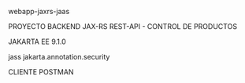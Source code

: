 webapp-jaxrs-jaas

PROYECTO BACKEND JAX-RS REST-API - CONTROL DE PRODUCTOS

JAKARTA EE 9.1.0

jass jakarta.annotation.security

CLIENTE POSTMAN

